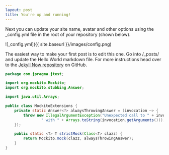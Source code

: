 ```yaml
---
layout: post
title: You're up and running!
---
```


Next you can update your site name, avatar and other options using the _config.yml file in the root of your repository (shown below).

![_config.yml]({{ site.baseurl }}/images/config.png)

The easiest way to make your first post is to edit this one. Go into /_posts/ and update the Hello World markdown file. For more instructions head over to the [Jekyll Now repository](https://github.com/barryclark/jekyll-now) on GitHub.

``` java
package com.jpragma.jtest;

import org.mockito.Mockito;
import org.mockito.stubbing.Answer;

import java.util.Arrays;

public class MockitoExtensions {
    private static Answer<?> alwaysThrowingAnswer = (invocation –> {
        throw new IllegalArgumentException("Unexpected call to " + invocation.getMethod() +
                " with " + Arrays.toString(invocation.getArguments()));
    });

    public static <T> T strictMock(Class<T> clazz) {
        return Mockito.mock(clazz, alwaysThrowingAnswer);
    }
}
```
